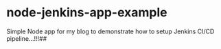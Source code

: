 # node-jenkins-app-example
Simple Node app for my blog to demonstrate how to setup Jenkins CI/CD pipeline...!!!##
